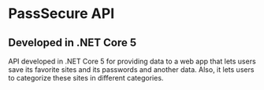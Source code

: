 # PassSecure API
## Developed in .NET Core 5
API developed in .NET Core 5 for providing data to a web app that lets users save its favorite sites and its passwords and another data. Also, it lets users to categorize these sites in different categories.

